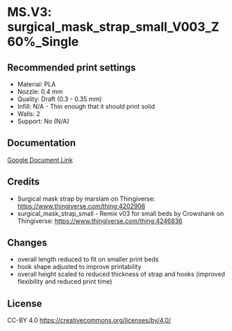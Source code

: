 # MS.V3: surgical_mask_strap_small_V003_Z60%_Single

## Recommended print settings
 - Material: PLA
 - Nozzle: 0.4 mm
 - Quality: Draft (0.3 - 0.35 mm)
 - Infill: N/A - Thin enough that it should print solid
 - Walls: 2
 - Support: No (N/A)

## Documentation
[Google Document Link](https://docs.google.com/document/d/15-V81oS8I5RemRSrTbresdDm_2dw-AZuGhGRkiqIBxc)

## Credits

 - Surgical mask strap by marslam on Thingiverse: https://www.thingiverse.com/thing:4202906
 - surgical_mask_strap_small - Remix v03 for small beds by Crowshank on Thingiverse: https://www.thingiverse.com/thing:4246836

## Changes

 - overall length reduced to fit on smaller print beds
 - hook shape adjusted to improve printability
 - overall height scaled to reduced thickness of strap and hooks (improved flexibility and reduced print time)

## License
CC-BY 4.0 https://creativecommons.org/licenses/by/4.0/
